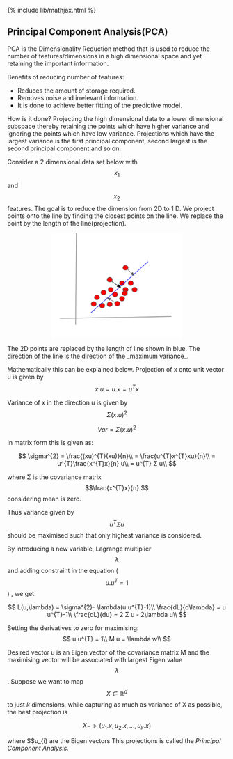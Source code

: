 {% include lib/mathjax.html %}
## Principal Component Analysis(PCA)

PCA is the Dimensionality Reduction method that is used to reduce the number of features/dimensions in a high dimensional space and yet retaining the important information.

Benefits of reducing number of features:
- Reduces the amount of storage required.
- Removes noise and irrelevant information.
- It is done to achieve better fitting of the predictive model.

How is it done?
Projecting the high dimensional data to a lower dimensional subspace thereby retaining the points which have higher variance and ignoring the points which have low variance.
Projections which have the largest variance is the first principal component, second largest is the second principal component and so on.

Consider a 2 dimensional data set below with $$x_{1}$$ and $$x_{2}$$ features. The goal is to reduce the dimension from 2D to 1 D.
We project points onto the line by finding the closest points on the line. We replace the point by the length of the line(projection).
<p align="center"><img src="img/PCA.png" width="300px" height="240px"></p>
The 2D points are replaced by the length of line shown in blue. The direction of the line is the direction of the _maximum variance_.

Mathematically this can be explained below.
Projection of x onto unit vector u is given by 
$$x.u = u.x = u^{T}x $$

Variance of  x in the direction u is given by $$Σ(x.u)^{2}$$

$$Var = Σ(x.u)^{2}$$

In matrix form this is given as: 

$$
\sigma^{2} = \frac{(xu)^{T}(xu)}{n}\\
    = \frac{u^{T}x^{T}xu}{n}\\ 
    = u^{T}\frac{x^{T}x}{n} u\\
    = u^{T} Σ u\\
$$

where  Σ is the covariance matrix $$\frac{x^{T}x}{n} $$ considering mean is zero.

Thus variance given by $$u^{T}Σu$$ should be maximised such that only highest variance is considered.

By introducing a new variable, Lagrange multiplier $$\lambda$$ and adding constraint in the equation ($$u.u^{T} = 1 $$) , we get:

$$
L(u,\lambda) = \sigma^{2}- \lambda(u.u^{T}-1)\\
\frac{dL}{d\lambda} = u u^{T}-1\\
\frac{dL}{du} = 2 Σ u - 2\lambda u\\
$$

Setting the derivatives to zero for maximising:
$$
u u^{T} = 1\\
M u = \lambda w\\
$$

Desired vector u is an Eigen vector of the covariance matrix M and the maximising vector will be associated with largest Eigen value $$\lambda$$.
Suppose we want to map $$X  \in \mathbb{R}^d$$ to just _k_ dimensions, while capturing as much as variance of X as possible, the best projection is

$$ X ->(u_{1}.x,u_{2}.x,...,u_{k}.x) $$
 
where $$u_{i} are the Eigen vectors
This projections is called the _Principal Component Analysis._




